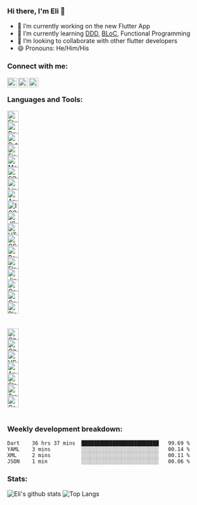 <!--
**eli1stark/eli1stark** is a ✨ _special_ ✨ repository because its `README.md` (this file) appears on your GitHub profile.

Here are some ideas to get you started:

- 🔭 I’m currently working on ...
- 👯 I’m looking to collaborate on ...
- 🤔 I’m looking for help with ...
- 🌱 I’m currently learning: ...
- 💬 Ask me about ...
- 📫 How to reach me: ...
- 😄 Pronouns: ...
- ⚡ Fun fact: ...
-->

### Hi there, I'm Eli 👋
- 🔭 I’m currently working on the new Flutter App
- 🌱 I’m currently learning <a href="https://resocoder.com/2020/03/09/flutter-firebase-ddd-course-1-domain-driven-design-principles/">DDD</a>, <a href="https://github.com/felangel/bloc">BLoC</a>, Functional Programming
- 🦄 I’m looking to collaborate with other flutter developers
- 😄 Pronouns: He/Him/His


### Connect with me:

[<img align="left" alt="eli1stark | LinkedIn" width="22px" src="https://cdn.jsdelivr.net/npm/simple-icons@v3/icons/linkedin.svg" />][linkedin]
[<img align="left" alt="eli1stark | Twitter" width="22px" src="https://cdn.jsdelivr.net/npm/simple-icons@v3/icons/twitter.svg" />][twitter]
[<img align="left" alt="eli1stark | Gmail" width="22px" src="https://i.imgur.com/ohL3Sas.png" />][gmail]

<br />

### Languages and Tools:
<div class="row">
  <div class="column">
    <img align="left" alt="Flutter" width="26px" src="https://img.stackshare.io/service/7180/flutter-mark-square-100.png" />
  </div>
  <div class="column">
    <img align="left" alt="Dart" width="26px" src="https://img.stackshare.io/service/1646/Twitter-02.png" />
  </div>
  <div class="column">
    <img align="left" alt="Python" width="26px" src="https://img.stackshare.io/service/993/pUBY5pVj.png" />
  </div>
  <div class="column">
    <img align="left" alt="Firebase" width="26px" src="https://i.imgur.com/q0RCZbg.png" />
  </div>
  <div class="column">
   <img align="left" alt="MongoDB" width="26px" src="https://i.imgur.com/tkxqFgf.png" />
  </div>
  <div class="column">
    <img align="left" alt="SQLite" width="26px" src="https://img.stackshare.io/service/1071/sqlite.jpg" />
  </div>
  <div class="column">
    <img align="left" alt="Linux" width="26px" src="https://img.stackshare.io/service/10483/linux.png" />
  </div>
  <div class="column">
    <img align="left" alt="Android" width="26px" src="https://img.stackshare.io/service/9586/ZvmtaSXW_400x400.jpg" />
  </div>
  <div class="column">
    <img align="left" alt="IOS" width="26px" src="https://img.stackshare.io/service/2886/ios-logo.png" />
  </div>
  <div class="column">
    <img align="left" alt="JSON" width="26px" src="https://img.stackshare.io/service/2880/1024px-JSON_vector_logo.svg.png" />
  </div>
  <div class="column">
    <img align="left" alt="HTML" width="26px" src="https://img.stackshare.io/service/2538/kEpgHiC9.png" />
  </div>
  <div class="column">
    <img align="left" alt="CSS" width="26px" src="https://i.imgur.com/itjo8T6.png" />
  </div>
  <div class="column">
    <img align="left" alt="Bootstrap" width="26px" src="https://img.stackshare.io/service/1101/C9QJ7V3X.png" />
  </div>
  <div class="column">
    <img align="left" alt="Flask" width="26px" src="https://img.stackshare.io/service/1001/flask.jpg" />
  </div>
  <div class="column">
    <img align="left" alt="Jinja" width="26px" src="https://img.stackshare.io/service/2303/New_Project__20_.png" />
  </div>
  <div class="column">
    <img align="left" alt="GoogleCloud" width="26px" src="https://img.stackshare.io/service/4240/1a61e4pu_400x400.jpg" />
  </div>
  <div class="column">
    <img align="left" alt="GoogleAnalytics" width="26px" src="https://img.stackshare.io/service/64/cU74ahCn_400x400.jpg" />
  </div>
  <div class="column">
    <img align="left" alt="Blockchain" width="26px" src="https://img.stackshare.io/service/10608/ciDiP1gY_400x400.jpg" />
  </div>
</div>
<div> <br> </div>

<br>
<div class="row">
  <div class="column">
    <img align="left" alt="Git" width="26px" src="https://img.stackshare.io/service/1046/git.png" />
  </div>
  <div class="column">
    <img align="left" alt="GitHub" width="26px" src="https://i.imgur.com/XECbcnS.jpg" />
  </div>
  <div class="column">
    <img align="left" alt="VSCode" width="26px" src="https://img.stackshare.io/service/4202/Visual_Studio_Code_logo.png" />
  </div>
  <div class="column">
    <img align="left" alt="AndroidStudio" width="26px" src="https://i.imgur.com/dj7EJlG.png" />
  </div>
  <div class="column">
    <img align="left" alt="Slack" width="26px" src="https://img.stackshare.io/service/675/RNiSRYOF_400x400.jpg" />
  </div>
  <div class="column">
    <img align="left" alt="Trello" width="26px" src="https://img.stackshare.io/service/109/-CvHThPk_400x400.jpg" />
  </div>
  <div class="column">
   <img align="left" alt="GoogleChrome" width="26px" src="https://img.stackshare.io/service/2950/1200px-Google_Chrome_icon__September_2014_.svg.png" />
  </div>
</div>

<!--
[<img align="left" alt="Flutter" width="26px" src="https://img.stackshare.io/service/7180/flutter-mark-square-100.png" />][LINKtoSource]
[<img align="left" alt="Dart" width="26px" src="https://img.stackshare.io/service/1646/Twitter-02.png" />][LINKtoSource]
[<img align="left" alt="Python" width="26px" src="https://img.stackshare.io/service/993/pUBY5pVj.png" />][LINKtoSource]
[<img align="left" alt="Firebase" width="26px" src="https://i.imgur.com/q0RCZbg.png" />][LINKtoSource]
[<img align="left" alt="MongoDB" width="26px" src="https://i.imgur.com/tkxqFgf.png" />][LINKtoSource]
[<img align="left" alt="SQLite" width="26px" src="https://img.stackshare.io/service/1071/sqlite.jpg" />][LINKtoSource]
[<img align="left" alt="Linux" width="26px" src="https://img.stackshare.io/service/10483/linux.png" />][LINKtoSource]
[<img align="left" alt="Android" width="26px" src="https://img.stackshare.io/service/9586/ZvmtaSXW_400x400.jpg" />][LINKtoSource]
[<img align="left" alt="IOS" width="26px" src="https://img.stackshare.io/service/2886/ios-logo.png" />][LINKtoSource]
[<img align="left" alt="JSON" width="26px" src="https://img.stackshare.io/service/2880/1024px-JSON_vector_logo.svg.png" />][LINKtoSource]
[<img align="left" alt="HTML" width="26px" src="https://img.stackshare.io/service/2538/kEpgHiC9.png" />][LINKtoSource]
[<img align="left" alt="CSS" width="26px" src="https://img.stackshare.io/service/6727/css.png" />][LINKtoSource]
[<img align="left" alt="Bootstrap" width="26px" src="https://img.stackshare.io/service/1101/C9QJ7V3X.png" />][LINKtoSource]
[<img align="left" alt="Flask" width="26px" src="https://img.stackshare.io/service/1001/flask.jpg" />][LINKtoSource]
[<img align="left" alt="Jinja" width="26px" src="https://img.stackshare.io/service/2303/New_Project__20_.png" />][LINKtoSource]
[<img align="left" alt="GoogleCloud" width="26px" src="https://img.stackshare.io/service/4240/1a61e4pu_400x400.jpg" />][LINKtoSource]
[<img align="left" alt="GoogleAnalytics" width="26px" src="https://img.stackshare.io/service/64/cU74ahCn_400x400.jpg" />][LINKtoSource]
[<img align="left" alt="Blockchain" width="26px" src="https://img.stackshare.io/service/10608/ciDiP1gY_400x400.jpg" />][LINKtoSource]
[<img align="left" alt="Git" width="26px" src="https://img.stackshare.io/service/1046/git.png" />][LINKtoSource]
[<img align="left" alt="GitHub" width="26px" src="https://img.stackshare.io/service/27/sBsvBbjY.png" />][LINKtoSource]
[<img align="left" alt="VSCode" width="26px" src="https://img.stackshare.io/service/4202/Visual_Studio_Code_logo.png" />][LINKtoSource]
[<img align="left" alt="AndroidStudio" width="26px" src="https://i.imgur.com/dj7EJlG.png" />][LINKtoSource]
[<img align="left" alt="Slack" width="26px" src="https://img.stackshare.io/service/675/RNiSRYOF_400x400.jpg" />][LINKtoSource]
[<img align="left" alt="Trello" width="26px" src="https://img.stackshare.io/service/109/-CvHThPk_400x400.jpg" />][LINKtoSource]
[<img align="left" alt="GoogleChrome" width="26px" src="https://img.stackshare.io/service/2950/1200px-Google_Chrome_icon__September_2014_.svg.png" />][LINKtoSource]
-->
<br />

### Weekly development breakdown:
<!--START_SECTION:waka-->
```text
Dart    36 hrs 37 mins  █████████████████████████   99.69 % 
YAML    3 mins          ░░░░░░░░░░░░░░░░░░░░░░░░░   00.14 % 
XML     2 mins          ░░░░░░░░░░░░░░░░░░░░░░░░░   00.11 % 
JSON    1 min           ░░░░░░░░░░░░░░░░░░░░░░░░░   00.06 % 
```
<!--END_SECTION:waka-->

### Stats:
![Eli's github stats](https://github-readme-stats.vercel.app/api?username=eli1stark&hide=contribs&count_private=true&show_icons=true&hide_border=true&include_all_commits=true)
![Top Langs](https://github-readme-stats.vercel.app/api/top-langs/?username=eli1stark&layout=compact&hide_border=true)


[gmail]: https://mail.google.com/mail/u/0/?view=cm&source=mailto&to=elistark.tech@gmail.com
[twitter]: https://twitter.com/eli1stark
[linkedin]: https://linkedin.com/in/eli1stark
